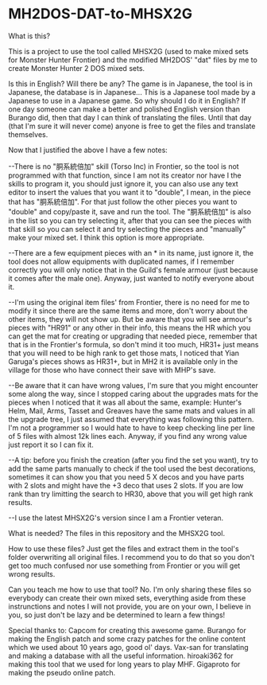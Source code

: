 # MH2DOS-DAT-to-MHSX2G

What is this?

This is a project to use the tool called MHSX2G (used to make mixed sets for Monster Hunter Frontier) and the modified MH2DOS' "dat" files by me to create Monster Hunter 2 DOS mixed sets.


Is this in English? Will there be any?
The game is in Japanese, the tool is in Japanese, the database is in Japanese... This is a Japanese tool made by a Japanese to use in a Japanese game. So why should I do it in English? If one day someone can make a better and polished English version than Burango did, then that day I can think of translating the files. Until that day (that I'm sure it will never come) anyone is free to get the files and translate themselves.


Now that I justified the above I have a few notes:

--There is no "胴系統倍加" skill (Torso Inc) in Frontier, so the tool is not programmed with that function, since I am not its creator nor have I the skills to program it, you should just ignore it, you can also use any text editor to insert the values that you want it to "double", I mean, in the piece that has "胴系統倍加". For that just follow the other pieces you want to "double" and copy/paste it, save and run the tool. The "胴系統倍加" is also in the list so you can try selecting it, after that you can see the pieces with that skill so you can select it and try selecting the pieces and "manually" make your mixed set. I think this option is more appropriate.

--There are a few equipment pieces with an * in its name, just ignore it, the tool does not allow equipments with duplicated names, if I remember correctly you will only notice that in the Guild's female armour (just because it comes after the male one). Anyway, just wanted to notify everyone about it.

--I'm using the original item files' from Frontier, there is no need for me to modify it since there are the same items and more, don't worry about the other items, they will not show up. But be aware that you will see armour's pieces with "HR91" or any other in their info, this means the HR which you can get the mat for creating or upgrading that needed piece, remember that that is in the Frontier's formula, so don't mind it too much, HR31+ just means that you will need to be high rank to get those mats, I noticed that Yian Garuga's pieces shows as HR31+, but in MH2 it is available only in the village for those who have connect their save with MHP's save.

--Be aware that it can have wrong values, I'm sure that you might encounter some along the way, since I stopped caring about the upgrades mats for the pieces when I noticed that it was all about the same, example: Hunter's Helm, Mail, Arms, Tasset and Greaves have the same mats and values in all the upgrade tree, I just assumed that everything was following this pattern. I'm not a programmer so I would hate to have to keep checking line per line of 5 files with almost 12k lines each. Anyway, if you find any wrong value just report it so I can fix it.

--A tip: before you finish the creation (after you find the set you want), try to add the same parts manually to check if the tool used the best decorations, sometimes it can show you that you need 5 X decos and you have parts with 2 slots and might have the +3 deco that uses 2 slots. If you are low rank than try limitting the search to HR30, above that you will get high rank results.

--I use the latest MHSX2G's version since I am a Frontier veteran.


What is needed?
The files in this repository and the MHSX2G tool.

How to use these files?
Just get the files and extract them in the tool's folder overwriting all original files. I recommend you to do that so you don't get too much confused nor use something from Frontier or you will get wrong results.

Can you teach me how to use that tool?
No. I'm only sharing these files so everybody can create their own mixed sets, everything aside from these instrunctions and notes I will not provide, you are on your own, I believe in you, so just don't be lazy and be determined to learn a few things!


Special thanks to:
Capcom for creating this awesome game.
Burango for making the English patch and some crazy patches for the online content which we used about 10 years ago, good ol' days.
Vax-san for translating and making a database with all the useful information.
hiroaki362 for making this tool that we used for long years to play MHF.
Gigaproto for making the pseudo online patch.
